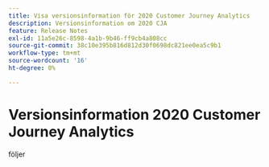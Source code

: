 ```yaml
---
title: Visa versionsinformation för 2020 Customer Journey Analytics
description: Versionsinformation om 2020 CJA
feature: Release Notes
exl-id: 11a5e26c-8598-4a1b-9b46-ff9cb4a808cc
source-git-commit: 38c10e395b816d812d30f0698dc821ee0ea5c9b1
workflow-type: tm+mt
source-wordcount: '16'
ht-degree: 0%

---
```


# Versionsinformation 2020 Customer Journey Analytics

följer
